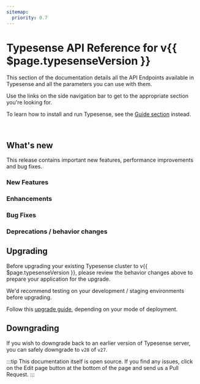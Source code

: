 ```yaml
---
sitemap:
  priority: 0.7
---
```


# Typesense API Reference for v{{ $page.typesenseVersion }}

This section of the documentation details all the API Endpoints available in Typesense and all the parameters you can use with them.

Use the links on the side navigation bar to get to the appropriate section you're looking for.

To learn how to install and run Typesense, see the [Guide section](https://typesense.org/docs/guide/) instead.

<br/>

## What's new

This release contains important new features, performance improvements and bug fixes.

### New Features



### Enhancements


### Bug Fixes



### Deprecations / behavior changes


## Upgrading

Before upgrading your existing Typesense cluster to v{{ $page.typesenseVersion }}, please review the behavior
changes above to prepare your application for the upgrade.

We'd recommend testing on your development / staging environments before upgrading. 

Follow this [upgrade guide](https://typesense.org/docs/guide/updating-typesense.html), depending on your mode of deployment. 


## Downgrading

If you wish to downgrade back to an earlier version of Typesense server, you can safely downgrade to `v28` of `v27`.

:::tip
This documentation itself is open source. If you find any issues, click on the Edit page button at the bottom of the page and send us a Pull Request.
:::

<RedirectOldLinks />
